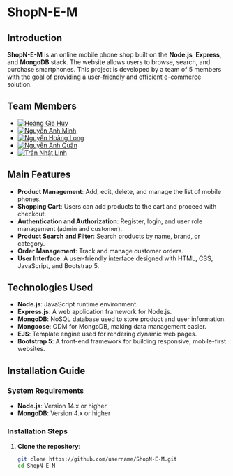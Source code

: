 # **ShopN-E-M**

## **Introduction**

**ShopN-E-M** is an online mobile phone shop built on the **Node.js**, **Express**, and **MongoDB** stack. The website allows users to browse, search, and purchase smartphones. This project is developed by a team of 5 members with the goal of providing a user-friendly and efficient e-commerce solution.

## **Team Members**

- [![Hoàng Gia Huy](https://img.shields.io/badge/GitHub-Hoàng%20Gia%20Huy-181717?style=flat&logo=github)](https://github.com/huyhoanglc)
- [![Nguyễn Anh Minh](https://img.shields.io/badge/GitHub-Nguyễn%20Anh%20Minh-181717?style=flat&logo=github)](https://github.com/nguyenanhminh)
- [![Nguyễn Hoàng Long](https://img.shields.io/badge/GitHub-Nguyễn%20Hoàng%20Long-181717?style=flat&logo=github)](https://github.com/HoangLong510)
- [![Nguyễn Anh Quân](https://img.shields.io/badge/GitHub-Nguyễn%20Anh%20Quân-181717?style=flat&logo=github)](https://github.com/nguyenanhquan)
- [![Trần Nhật Linh](https://img.shields.io/badge/GitHub-Trần%20Nhật%20Linh-181717?style=flat&logo=github)](https://github.com/trannhatlinh)


## **Main Features**

- **Product Management**: Add, edit, delete, and manage the list of mobile phones.
- **Shopping Cart**: Users can add products to the cart and proceed with checkout.
- **Authentication and Authorization**: Register, login, and user role management (admin and customer).
- **Product Search and Filter**: Search products by name, brand, or category.
- **Order Management**: Track and manage customer orders.
- **User Interface**: A user-friendly interface designed with HTML, CSS, JavaScript, and Bootstrap 5.

## **Technologies Used**

- **Node.js**: JavaScript runtime environment.
- **Express.js**: A web application framework for Node.js.
- **MongoDB**: NoSQL database used to store product and user information.
- **Mongoose**: ODM for MongoDB, making data management easier.
- **EJS**: Template engine used for rendering dynamic web pages.
- **Bootstrap 5**: A front-end framework for building responsive, mobile-first websites.

## **Installation Guide**

### **System Requirements**

- **Node.js**: Version 14.x or higher
- **MongoDB**: Version 4.x or higher

### **Installation Steps**

1. **Clone the repository**:
   ```bash
   git clone https://github.com/username/ShopN-E-M.git
   cd ShopN-E-M
